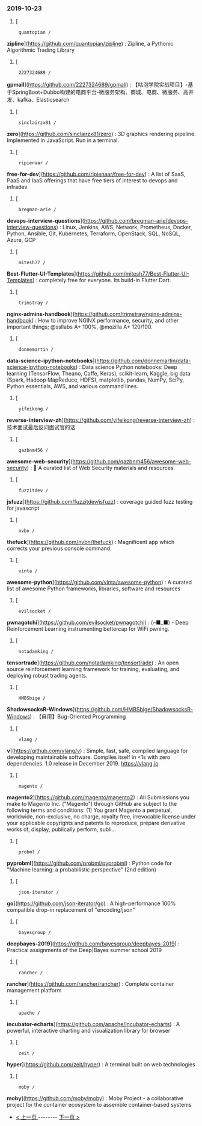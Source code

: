 ### 2019-10-23 
1. [
  

        quantopian /
**zipline**](https://github.com/quantopian/zipline) : Zipline, a Pythonic Algorithmic Trading Library
1. [
  

        2227324689 /
**gpmall**](https://github.com/2227324689/gpmall) : 【咕泡学院实战项目】-基于SpringBoot+Dubbo构建的电商平台-微服务架构、商城、电商、微服务、高并发、kafka、Elasticsearch
1. [
  

        sinclairzx81 /
**zero**](https://github.com/sinclairzx81/zero) : 3D graphics rendering pipeline. Implemented in JavaScript. Run in a terminal.
1. [
  

        ripienaar /
**free-for-dev**](https://github.com/ripienaar/free-for-dev) : A list of SaaS, PaaS and IaaS offerings that have free tiers of interest to devops and infradev
1. [
  

        bregman-arie /
**devops-interview-questions**](https://github.com/bregman-arie/devops-interview-questions) : Linux, Jenkins, AWS, Network, Prometheus, Docker, Python, Ansible, Git, Kubernetes, Terraform, OpenStack, SQL, NoSQL, Azure, GCP
1. [
  

        mitesh77 /
**Best-Flutter-UI-Templates**](https://github.com/mitesh77/Best-Flutter-UI-Templates) : completely free for everyone. Its build-in Flutter Dart.
1. [
  

        trimstray /
**nginx-admins-handbook**](https://github.com/trimstray/nginx-admins-handbook) : How to improve NGINX performance, security, and other important things; @ssllabs A+ 100%, @mozilla A+ 120/100.
1. [
  

        donnemartin /
**data-science-ipython-notebooks**](https://github.com/donnemartin/data-science-ipython-notebooks) : Data science Python notebooks: Deep learning (TensorFlow, Theano, Caffe, Keras), scikit-learn, Kaggle, big data (Spark, Hadoop MapReduce, HDFS), matplotlib, pandas, NumPy, SciPy, Python essentials, AWS, and various command lines.
1. [
  

        yifeikong /
**reverse-interview-zh**](https://github.com/yifeikong/reverse-interview-zh) : 技术面试最后反问面试官的话
1. [
  

        qazbnm456 /
**awesome-web-security**](https://github.com/qazbnm456/awesome-web-security) : 🐶 A curated list of Web Security materials and resources.
1. [
  

        fuzzitdev /
**jsfuzz**](https://github.com/fuzzitdev/jsfuzz) : coverage guided fuzz testing for javascript
1. [
  

        nvbn /
**thefuck**](https://github.com/nvbn/thefuck) : Magnificent app which corrects your previous console command.
1. [
  

        vinta /
**awesome-python**](https://github.com/vinta/awesome-python) : A curated list of awesome Python frameworks, libraries, software and resources
1. [
  

        evilsocket /
**pwnagotchi**](https://github.com/evilsocket/pwnagotchi) : (⌐■_■) - Deep Reinforcement Learning instrumenting bettercap for WiFi pwning.
1. [
  

        notadamking /
**tensortrade**](https://github.com/notadamking/tensortrade) : An open source reinforcement learning framework for training, evaluating, and deploying robust trading agents.
1. [
  

        HMBSbige /
**ShadowsocksR-Windows**](https://github.com/HMBSbige/ShadowsocksR-Windows) : 【自用】Bug-Oriented Programming
1. [
  

        vlang /
**v**](https://github.com/vlang/v) : Simple, fast, safe, compiled language for developing maintainable software. Compiles itself in <1s with zero dependencies. 1.0 release in December 2019. https://vlang.io
1. [
  

        magento /
**magento2**](https://github.com/magento/magento2) : All Submissions you make to Magento Inc. ("Magento") through GitHub are subject to the following terms and conditions: (1) You grant Magento a perpetual, worldwide, non-exclusive, no charge, royalty free, irrevocable license under your applicable copyrights and patents to reproduce, prepare derivative works of, display, publically perform, subli…
1. [
  

        probml /
**pyprobml**](https://github.com/probml/pyprobml) : Python code for "Machine learning: a probabilistic perspective" (2nd edition)
1. [
  

        json-iterator /
**go**](https://github.com/json-iterator/go) : A high-performance 100% compatible drop-in replacement of "encoding/json"
1. [
  

        bayesgroup /
**deepbayes-2019**](https://github.com/bayesgroup/deepbayes-2019) : Practical assignments of the Deep|Bayes summer school 2019
1. [
  

        rancher /
**rancher**](https://github.com/rancher/rancher) : Complete container management platform
1. [
  

        apache /
**incubator-echarts**](https://github.com/apache/incubator-echarts) : A powerful, interactive charting and visualization library for browser
1. [
  

        zeit /
**hyper**](https://github.com/zeit/hyper) : A terminal built on web technologies
1. [
  

        moby /
**moby**](https://github.com/moby/moby) : Moby Project - a collaborative project for the container ecosystem to assemble container-based systems 

- [ < 上一页 ](https://github.com/able8/github-trending-daily-record/blob/master/2019-10-22.md) -------- [ 下一页 > ](https://github.com/able8/github-trending-daily-record/blob/master/2019-10-24.md)